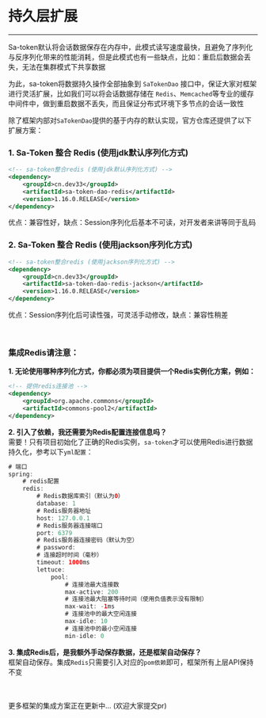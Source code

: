 # 持久层扩展
--- 

Sa-token默认将会话数据保存在内存中，此模式读写速度最快，且避免了序列化与反序列化带来的性能消耗，但是此模式也有一些缺点，比如：重启后数据会丢失，无法在集群模式下共享数据

为此，sa-token将数据持久操作全部抽象到 `SaTokenDao` 接口中，保证大家对框架进行灵活扩展，比如我们可以将会话数据存储在 `Redis`、`Memcached`等专业的缓存中间件中，做到重启数据不丢失，而且保证分布式环境下多节点的会话一致性

除了框架内部对`SaTokenDao`提供的基于内存的默认实现，官方仓库还提供了以下扩展方案：<br>


### 1. Sa-Token 整合 Redis (使用jdk默认序列化方式)
``` xml 
<!-- sa-token整合redis (使用jdk默认序列化方式) -->
<dependency>
	<groupId>cn.dev33</groupId>
	<artifactId>sa-token-dao-redis</artifactId>
	<version>1.16.0.RELEASE</version>
</dependency>
```
优点：兼容性好，缺点：Session序列化后基本不可读，对开发者来讲等同于乱码


### 2. Sa-Token 整合 Redis (使用jackson序列化方式)
``` xml 
<!-- sa-token整合redis (使用jackson序列化方式) -->
<dependency>
	<groupId>cn.dev33</groupId>
	<artifactId>sa-token-dao-redis-jackson</artifactId>
	<version>1.16.0.RELEASE</version>
</dependency>
```
优点：Session序列化后可读性强，可灵活手动修改，缺点：兼容性稍差


<br>

### 集成Redis请注意：


**1. 无论使用哪种序列化方式，你都必须为项目提供一个Redis实例化方案，例如：**
``` xml
<!-- 提供redis连接池 -->
<dependency>
	<groupId>org.apache.commons</groupId>
	<artifactId>commons-pool2</artifactId>
</dependency>
```

**2. 引入了依赖，我还需要为Redis配置连接信息吗？** <br>
需要！只有项目初始化了正确的Redis实例，`sa-token`才可以使用Redis进行数据持久化，参考以下`yml配置`：
``` java
# 端口
spring: 
    # redis配置 
    redis:
        # Redis数据库索引（默认为0）
        database: 1
        # Redis服务器地址
        host: 127.0.0.1
        # Redis服务器连接端口
        port: 6379
        # Redis服务器连接密码（默认为空）
        # password: 
        # 连接超时时间（毫秒）
        timeout: 1000ms
        lettuce:
            pool:
                # 连接池最大连接数
                max-active: 200
                # 连接池最大阻塞等待时间（使用负值表示没有限制）
                max-wait: -1ms
                # 连接池中的最大空闲连接
                max-idle: 10
                # 连接池中的最小空闲连接
                min-idle: 0
```


**3. 集成Redis后，是我额外手动保存数据，还是框架自动保存？** <br>
框架自动保存。集成`Redis`只需要引入对应的`pom依赖`即可，框架所有上层API保持不变


<br><br>
更多框架的集成方案正在更新中... (欢迎大家提交pr)



